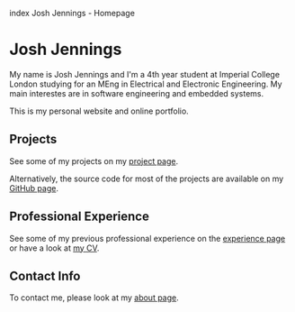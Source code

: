 index
Josh Jennings - Homepage
<start page>

# Josh Jennings

My name is Josh Jennings and I'm a 4th year student at Imperial College London studying for an MEng in Electrical and Electronic Engineering. My main interestes are in software engineering and embedded systems.

This is my personal website and online portfolio.

## Projects

See some of my projects on my [project page](./projects.html).

Alternatively, the source code for most of the projects are available on my [GitHub page](https://github.com/joshjennings98).

## Professional Experience

See some of my previous professional experience on the [experience page](./experience.html) or have a look at [my CV](https://nbviewer.jupyter.org/github/joshthepirate/joshthepirate.github.io/blob/master/CV-Josh-Jennings.pdf).

## Contact Info

To contact me, please look at my [about page](./about.html). 

